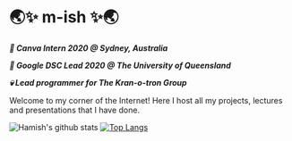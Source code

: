 # 🌏✨ m-ish ✨🌏

***🎨  Canva Intern 2020 @ Sydney, Australia***

***🔎  Google DSC Lead 2020 @ The University of Queensland***

***💀  Lead programmer for The Kran-o-tron Group***


Welcome to my corner of the Internet! Here I host all my projects, lectures and presentations that I have done. 

![Hamish's github stats](https://github-readme-stats.vercel.app/api?username=m-ish&show_icons=true&theme=gradient)
[![Top Langs](https://github-readme-stats.vercel.app/api/top-langs/?username=m-ish&layout=compact)](https://github.com/anuraghazra/github-readme-stats)

<!--
**m-ish/m-ish** is a ✨ _special_ ✨ repository because its `README.md` (this file) appears on your GitHub profile.

Here are some ideas to get you started:

- 🔭 I’m currently working on ...
- 🌱 I’m currently learning ...
- 👯 I’m looking to collaborate on ...
- 🤔 I’m looking for help with ...
- 💬 Ask me about ...
- 📫 How to reach me: ...
- 😄 Pronouns: ...
- ⚡ Fun fact: ...
-->
